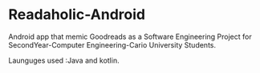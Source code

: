 # Readaholic-Android

Android app that memic Goodreads as a Software Engineering Project for SecondYear-Computer Engineering-Cario University Students.

Launguges used :Java and kotlin.




 

